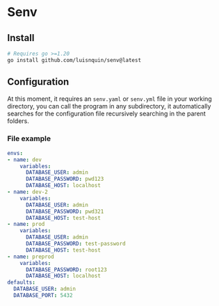 
# Senv

## Install

```bash
# Requires go >=1.20
go install github.com/luisnquin/senv@latest
```

## Configuration

At this moment, it requires an `senv.yaml` or `senv.yml` file in your working directory, you can call the program in any subdirectory, it automatically searches for the configuration file recursively searching in the parent folders.  

### File example

```yaml
envs:
- name: dev
    variables:
      DATABASE_USER: admin
      DATABASE_PASSWORD: pwd123
      DATABASE_HOST: localhost
- name: dev-2
    variables:
      DATABASE_USER: admin
      DATABASE_PASSWORD: pwd321
      DATABASE_HOST: test-host
- name: prod
    variables:
      DATABASE_USER: admin
      DATABASE_PASSWORD: test-password
      DATABASE_HOST: test-host
- name: preprod
    variables:
      DATABASE_PASSWORD: root123
      DATABASE_HOST: localhost
defaults:
  DATABASE_USER: admin
  DATABASE_PORT: 5432
```
